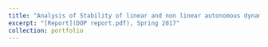 ```yaml
---
title: "Analysis of Stability of linear and non linear autonomous dynamical systems"
excerpt: "[Report](DOP report.pdf), Spring 2017"
collection: portfolio
---
```

